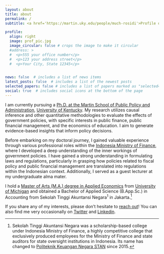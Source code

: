 ```yaml
---
layout: about
title: about
permalink: /
subtitle: <a href='https://martin.uky.edu/people/much-rosidi'>Profile on School</a> # Address. Contacts. Moto. Etc.

profile:
  align: right
  image: prof_pic.jpg
  image_circular: false # crops the image to make it circular
  #address: >
  #  <p>555 your office number</p>
  #  <p>123 your address street</p>
  #  <p>Your City, State 12345</p>
   

news: false  # includes a list of news items
latest_posts: false  # includes a list of the newest posts
selected_papers: false # includes a list of papers marked as "selected={true}" 
social: true  # includes social icons at the bottom of the page
---
```


I am currently pursuing a [Ph.D. at the Martin School of Public Policy and Administration](https://martin.uky.edu/academic-programs/phd), [University of Kentucky](https://www.uky.edu/). My research utilizes causal inference and other quantitative methodologies to evaluate the effects of government policies, with specific interests in public finance, public financial management, and the economics of education. I aim to generate evidence-based insights that inform policy decisions.

Before embarking on my doctoral journey, I gained valuable experience through various professional roles within the [Indonesia Ministry of Finance](https://web.kemenkeu.go.id/en), where I developed a deep understanding of the inner workings of government policies. I have gained a strong understanding in formulating laws and regulations, particularly in grasping how policies related to fiscal policy and public financial management are translated into regulations within the Indonesian context. Additionally, I served as a guest lecturer at my undergraduate alma mater.

I hold a [Master of Arts (M.A.) degree in Applied Economics](https://lsa.umich.edu/econ/mae.html) from [University of Michigan](https://umich.edu/) and obtained a Bachelor of Applied Science (B.App.Sc.) in Accounting from Sekolah Tinggi Akuntansi Negara<sup>1</sup> in Jakarta.[^1]

If you share any of my interests, please don’t hesitate to <a href='mailto:muchrosidi@gmail.com'>reach out</a>! You can also find me very occasionally on [Twitter](https://twitter.com/muchrosidi) and [Linkedin](https://www.linkedin.com/in/muchrosidi/).

 


[^1]: <span class="footnote">Sekolah Tinggi Akuntansi Negara was a scholarship-based college under Indonesia Ministry of Finance, a highly competitive college that exclusively produced employees for the Ministry of Finance and state auditors for state oversight institutions in Indonesia. Its name has changed to <a href="https://pknstan.ac.id/">Politeknik Keuangan Negara STAN</a> since 2015.</span>





